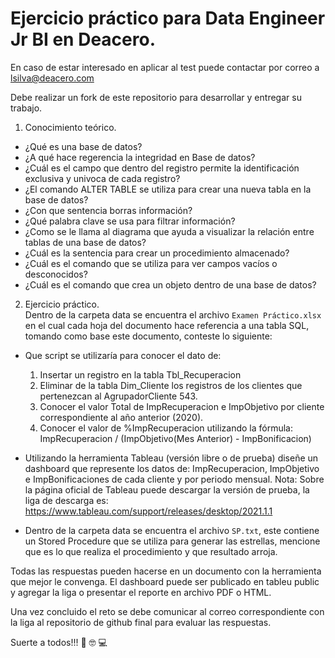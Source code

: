 # Ejercicio práctico para Data Engineer Jr BI en Deacero.

En caso de estar interesado en aplicar al test puede contactar por correo a <lsilva@deacero.com>

Debe realizar un fork de este repositorio para desarrollar y entregar su trabajo.

1. Conocimiento teórico.
  - ¿Qué es una base de datos?
  - ¿A qué hace regerencia la integridad en Base de datos?
  - ¿Cuál es el campo que dentro del registro permite la identificación exclusiva y univoca de cada registro?
  - ¿El comando ALTER TABLE se utiliza para crear una nueva tabla en la base de datos?
  - ¿Con que sentencia borras información?
  - ¿Qué palabra clave se usa para filtrar información?
  - ¿Como se le llama al diagrama que ayuda a visualizar la relación entre tablas de una base de datos?
  - ¿Cuál es la sentencia para crear un procedimiento almacenado?
  - ¿Cuál es el comando que se utiliza para ver campos vacíos o desconocidos?
  - ¿Cuál es el comando que crea un objeto dentro de una base de datos?

2. Ejercicio práctico.  
Dentro de la carpeta data se encuentra el archivo `Examen Práctico.xlsx` en el cual cada hoja del documento hace referencia a una tabla SQL, tomando como base este documento, conteste lo siguiente:
  - Que script se utilizaría para conocer el dato de:
    1. Insertar un registro en la tabla Tbl_Recuperacion
    3. Eliminar de la tabla Dim_Cliente los registros de los clientes que pertenezcan al AgrupadorCliente 543.
    5. Conocer el valor Total de ImpRecuperacion e ImpObjetivo por cliente correspondiente al año anterior (2020).
    7. Conocer el valor de %ImpRecuperacion utilizando la fórmula: ImpRecuperacion / (ImpObjetivo(Mes Anterior) - ImpBonificacion)

     
  - Utilizando la herramienta Tableau (versión libre o de prueba) diseñe un dashboard que represente los datos de: ImpRecuperacion, ImpObjetivo e ImpBonificaciones de cada cliente y por periodo mensual. Nota: Sobre la página oficial de Tableau puede descargar la versión de prueba, la liga de descarga es: https://www.tableau.com/support/releases/desktop/2021.1.1

  - Dentro de la carpeta data se encuentra el archivo `SP.txt`, este contiene un Stored Procedure que se utiliza para generar las estrellas, mencione que es lo que realiza el procedimiento y que resultado arroja.


Todas las respuestas pueden hacerse en un documento con la herramienta que mejor le convenga. El dashboard puede ser publicado en tableu public y agregar la liga o presentar el reporte en archivo PDF o HTML.

Una vez concluido el reto se debe comunicar al correo correspondiente con la liga al repositorio de github final para evaluar las respuestas.

Suerte a todos!!! :metal: :nerd_face: :computer:
